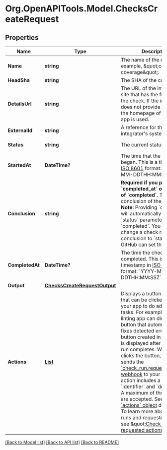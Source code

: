 # Org.OpenAPITools.Model.ChecksCreateRequest

## Properties

Name | Type | Description | Notes
------------ | ------------- | ------------- | -------------
**Name** | **string** | The name of the check. For example, \&quot;code-coverage\&quot;. | 
**HeadSha** | **string** | The SHA of the commit. | 
**DetailsUrl** | **string** | The URL of the integrator&#39;s site that has the full details of the check. If the integrator does not provide this, then the homepage of the GitHub app is used. | [optional] 
**ExternalId** | **string** | A reference for the run on the integrator&#39;s system. | [optional] 
**Status** | **string** | The current status. | [optional] [default to StatusEnum.QueuedEnum]
**StartedAt** | **DateTime?** | The time that the check run began. This is a timestamp in [ISO 8601](https://en.wikipedia.org/wiki/ISO_8601) format: &#x60;YYYY-MM-DDTHH:MM:SSZ&#x60;. | [optional] 
**Conclusion** | **string** | **Required if you provide &#x60;completed_at&#x60; or a &#x60;status&#x60; of &#x60;completed&#x60;**. The final conclusion of the check.  **Note:** Providing &#x60;conclusion&#x60; will automatically set the &#x60;status&#x60; parameter to &#x60;completed&#x60;. You cannot change a check run conclusion to &#x60;stale&#x60;, only GitHub can set this. | [optional] 
**CompletedAt** | **DateTime?** | The time the check completed. This is a timestamp in [ISO 8601](https://en.wikipedia.org/wiki/ISO_8601) format: &#x60;YYYY-MM-DDTHH:MM:SSZ&#x60;. | [optional] 
**Output** | [**ChecksCreateRequestOutput**](ChecksCreateRequestOutput.md) |  | [optional] 
**Actions** | [**List<ChecksCreateRequestActionsInner>**](ChecksCreateRequestActionsInner.md) | Displays a button on GitHub that can be clicked to alert your app to do additional tasks. For example, a code linting app can display a button that automatically fixes detected errors. The button created in this object is displayed after the check run completes. When a user clicks the button, GitHub sends the [&#x60;check_run.requested_action&#x60; webhook](https://docs.github.com/webhooks/event-payloads/#check_run) to your app. Each action includes a &#x60;label&#x60;, &#x60;identifier&#x60; and &#x60;description&#x60;. A maximum of three actions are accepted. See the [&#x60;actions&#x60; object](https://docs.github.com/rest/reference/checks#actions-object) description. To learn more about check runs and requested actions, see \&quot;[Check runs and requested actions](https://docs.github.com/rest/reference/checks#check-runs-and-requested-actions).\&quot; | [optional] 

[[Back to Model list]](../README.md#documentation-for-models) [[Back to API list]](../README.md#documentation-for-api-endpoints) [[Back to README]](../README.md)


